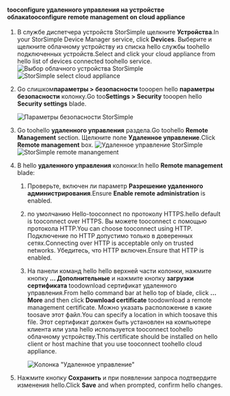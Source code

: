 
#### <a name="tooconfigure-remote-management-on-cloud-appliance"></a><span data-ttu-id="7dd6b-101">tooconfigure удаленного управления на устройстве облака</span><span class="sxs-lookup"><span data-stu-id="7dd6b-101">tooconfigure remote management on cloud appliance</span></span>

1. <span data-ttu-id="7dd6b-102">В службе диспетчера устройств StorSimple щелкните **Устройства**.</span><span class="sxs-lookup"><span data-stu-id="7dd6b-102">In your StorSimple Device Manager service, click **Devices**.</span></span> <span data-ttu-id="7dd6b-103">Выберите и щелкните облачному устройству из списка hello службы toohello подключенных устройств.</span><span class="sxs-lookup"><span data-stu-id="7dd6b-103">Select and click your cloud appliance from hello list of devices connected toohello service.</span></span>
    <span data-ttu-id="7dd6b-104">![Выбор облачного устройства StorSimple](./media/storsimple-8000-configure-remote-management-http-device/sca-remote-manage1.png)</span><span class="sxs-lookup"><span data-stu-id="7dd6b-104">![StorSimple select cloud appliance](./media/storsimple-8000-configure-remote-management-http-device/sca-remote-manage1.png)</span></span>

2. <span data-ttu-id="7dd6b-105">Go слишком**параметры > безопасности** tooopen hello **параметры безопасности** колонку.</span><span class="sxs-lookup"><span data-stu-id="7dd6b-105">Go too**Settings > Security** tooopen hello **Security settings** blade.</span></span>

     ![Параметры безопасности StorSimple](./media/storsimple-8000-configure-remote-management-http-device/sca-remote-manage2.png)

3. <span data-ttu-id="7dd6b-107">Go toohello **удаленного управления** раздела.</span><span class="sxs-lookup"><span data-stu-id="7dd6b-107">Go toohello **Remote Management** section.</span></span> <span data-ttu-id="7dd6b-108">Щелкните поле **Удаленное управление**.</span><span class="sxs-lookup"><span data-stu-id="7dd6b-108">Click **Remote management** box.</span></span>
     <span data-ttu-id="7dd6b-109">![Удаленное управление StorSimple](./media/storsimple-8000-configure-remote-management-http-device/sca-remote-manage3.png)</span><span class="sxs-lookup"><span data-stu-id="7dd6b-109">![StorSimple remote manangement](./media/storsimple-8000-configure-remote-management-http-device/sca-remote-manage3.png)</span></span>

4. <span data-ttu-id="7dd6b-110">В hello **удаленного управления** колонки:</span><span class="sxs-lookup"><span data-stu-id="7dd6b-110">In hello **Remote management** blade:</span></span>

    1. <span data-ttu-id="7dd6b-111">Проверьте, включен ли параметр **Разрешение удаленного администрирования**.</span><span class="sxs-lookup"><span data-stu-id="7dd6b-111">Ensure **Enable remote administration** is enabled.</span></span>
    2. <span data-ttu-id="7dd6b-112">по умолчанию Hello-tooconnect по протоколу HTTPS.</span><span class="sxs-lookup"><span data-stu-id="7dd6b-112">hello default is tooconnect over HTTPS.</span></span> <span data-ttu-id="7dd6b-113">Вы можете tooconnect с помощью протокола HTTP.</span><span class="sxs-lookup"><span data-stu-id="7dd6b-113">You can choose tooconnect using HTTP.</span></span> <span data-ttu-id="7dd6b-114">Подключение по HTTP допустимо только в доверенных сетях.</span><span class="sxs-lookup"><span data-stu-id="7dd6b-114">Connecting over HTTP is acceptable only on trusted networks.</span></span> <span data-ttu-id="7dd6b-115">Убедитесь, что HTTP включен.</span><span class="sxs-lookup"><span data-stu-id="7dd6b-115">Ensure that HTTP is enabled.</span></span>
    3. <span data-ttu-id="7dd6b-116">На панели команд hello hello верхней части колонки, нажмите кнопку **... Дополнительные** и нажмите кнопку **загрузки сертификата** toodownload сертификат удаленного управления.</span><span class="sxs-lookup"><span data-stu-id="7dd6b-116">From hello command bar at hello top of blade, click **... More** and then click **Download certificate** toodownload a remote management certificate.</span></span> <span data-ttu-id="7dd6b-117">Можно указать расположение в какие toosave этот файл.</span><span class="sxs-lookup"><span data-stu-id="7dd6b-117">You can specify a location in which toosave this file.</span></span> <span data-ttu-id="7dd6b-118">Этот сертификат должен быть установлен на компьютере клиента или узла hello используется tooconnect toohello облачному устройству.</span><span class="sxs-lookup"><span data-stu-id="7dd6b-118">This certificate should be installed on hello client or host machine that you use tooconnect toohello cloud appliance.</span></span>

        ![Колонка "Удаленное управление"](./media/storsimple-8000-configure-remote-management-http-device/sca-remote-manage4.png)
5. <span data-ttu-id="7dd6b-120">Нажмите кнопку **Сохранить** и при появлении запроса подтвердите изменения hello.</span><span class="sxs-lookup"><span data-stu-id="7dd6b-120">Click **Save** and when prompted, confirm hello changes.</span></span>

